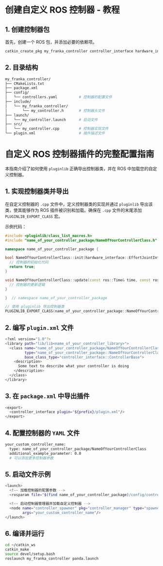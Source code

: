 # 创建自定义 ROS 控制器 - 教程

## 1. 创建控制器包

首先，创建一个 ROS 包，并添加必要的依赖项。
```bash
catkin_create_pkg my_franka_controller controller_interface hardware_interface pluginlib roscpp
```

## 2. 目录结构
```bash
my_franka_controller/
├── CMakeLists.txt
├── package.xml
├── config/
│   └── controllers.yaml          # 控制器的配置文件
├── include/
│   └── my_franka_controller/
│       └── my_controller.h       # 控制器头文件
├── launch/
│   └── my_controller.launch      # 启动文件
├── src/
│   └── my_controller.cpp         # 控制器实现文件
└── plugin.xml                    # 插件描述文件
```

# 自定义 ROS 控制器插件的完整配置指南

本指南介绍了如何使用 `pluginlib` 正确导出控制器类，并在 ROS 中加载您的自定义控制器。

## 1. 实现控制器类并导出

在自定义控制器的 `.cpp` 文件中，定义控制器类的实现并通过 `pluginlib` 导出该类，使其能够作为 ROS 插件被识别和加载。确保在 `.cpp` 文件的末尾添加 `PLUGINLIB_EXPORT_CLASS` 宏。

示例代码：

```cpp
#include <pluginlib/class_list_macros.h>
#include "name_of_your_controller_package/NameOfYourControllerClass.h"

namespace name_of_your_controller_package {

bool NameOfYourControllerClass::init(hardware_interface::EffortJointInterface* hw, ros::NodeHandle& nh) {
  // 控制器的初始化代码
  return true;
}

void NameOfYourControllerClass::update(const ros::Time& time, const ros::Duration& period) {
  // 控制器的更新逻辑
}

}  // namespace name_of_your_controller_package

// 使用 pluginlib 导出控制器类
PLUGINLIB_EXPORT_CLASS(name_of_your_controller_package::NameOfYourControllerClass, controller_interface::ControllerBase)
```

## 2. 编写 `plugin.xml` 文件

```bash
<?xml version="1.0"?>
<library path="lib/lib<name_of_your_controller_library>">
  <class name="name_of_your_controller_package/NameOfYourControllerClass"
         type="name_of_your_controller_package::NameOfYourControllerClass"
         base_class_type="controller_interface::ControllerBase">
    <description>
      Some text to describe what your controller is doing
    </description>
  </class>
</library>
```
## 3. 在 `package.xml` 中导出插件

```bash
<export>
  <controller_interface plugin="${prefix}/plugin.xml"/>
</export>
```

## 4. 配置控制器的 `YAML` 文件

```bash
your_custom_controller_name:
  type: name_of_your_controller_package/NameOfYourControllerClass
  additional_example_parameter: 0.0
  # 可以添加更多控制器参数
```

## 5. 启动文件示例

```bash
<launch>
  <!-- 加载控制器的配置参数 -->
  <rosparam file="$(find name_of_your_controller_package)/config/controllers.yaml" command="load"/>

  <!-- 启动控制器管理器并加载自定义控制器 -->
  <node name="controller_spawner" pkg="controller_manager" type="spawner" respawn="false" output="screen"
        args="your_custom_controller_name"/>
</launch>
```

## 6. 编译并运行

```bash
cd ~/catkin_ws
catkin_make
source devel/setup.bash
roslaunch my_franka_controller panda.launch
```

